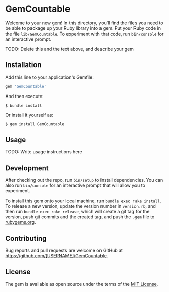 # GemCountable

Welcome to your new gem! In this directory, you'll find the files you need to be able to package up your Ruby library into a gem. Put your Ruby code in the file `lib/GemCountable`. To experiment with that code, run `bin/console` for an interactive prompt.

TODO: Delete this and the text above, and describe your gem

## Installation

Add this line to your application's Gemfile:

```ruby
gem 'GemCountable'
```

And then execute:

    $ bundle install

Or install it yourself as:

    $ gem install GemCountable

## Usage

TODO: Write usage instructions here

## Development

After checking out the repo, run `bin/setup` to install dependencies. You can also run `bin/console` for an interactive prompt that will allow you to experiment.

To install this gem onto your local machine, run `bundle exec rake install`. To release a new version, update the version number in `version.rb`, and then run `bundle exec rake release`, which will create a git tag for the version, push git commits and the created tag, and push the `.gem` file to [rubygems.org](https://rubygems.org).

## Contributing

Bug reports and pull requests are welcome on GitHub at https://github.com/[USERNAME]/GemCountable.

## License

The gem is available as open source under the terms of the [MIT License](https://opensource.org/licenses/MIT).
